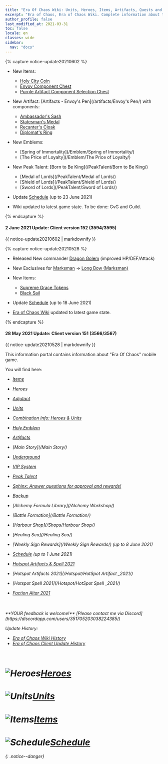 ```yaml
---
title: "Era Of Chaos Wiki: Units, Heroes, Items, Artifacts, Quests and more"
excerpt: "Era of Chaos, Era of Chaos Wiki. Complete information about the Era Of Chaos: Units, Heroes, Items, Artifacts, Quests and more. Be strongest player with us. Information about future updates and events."
author_profile: false
last_modified_at: 2021-03-31
toc: false
locale: en
classes: wide
sidebar:
  nav: "docs"
---
```


{% capture notice-update20210602 %}

* New Items:
  * [Holy City Coin](/Items/con_2161/)
  * [Envoy Component Chest](/Items/con_2159/)
  * [Purple Artifact Component Selection Chest](/Items/con_2160/)

* New Artifact: [Artifacts - Envoy's Pen](/artifacts/Envoy's Pen/) with components:
  * [Ambassador's Sash](/Items/art_2154/)
  * [Statesman's Medal](/Items/art_2155/)
  * [Recanter's Cloak](/Items/art_2156/)
  * [Diplomat's Ring ](/Items/art_2157/)

* New Emblems:
  * [Spring of Immortality](/Emblem/Spring of Immortality/)
  * [The Price of Loyalty](/Emblem/The Price of Loyalty/)

* New Peak Talent: [Born to Be King](/PeakTalent/Born to Be King/)
  * [Medal of Lords](/PeakTalent/Medal of Lords/)
  * [Shield of Lords](/PeakTalent/Shield of Lords/)
  * [Sword of Lords](/PeakTalent/Sword of Lords/)

* Update [Schedule](/Schedule/) (up to 23 June 2021)

* Wiki updated to latest game state. To be done: GvG and Guild.

{% endcapture %}

<div class="notice--danger">
  <h4 class="no_toc">2 June 2021 Update: Client version 152 (3594/3595)</h4>
  {{ notice-update20210602 | markdownify }}
</div>






{% capture notice-update20210528 %}
* Released New commander [Dragon Golem](https://eraofchaos.github.io/units/Dragon%20Golem/) (improved HP/DEF/Attack)

* New Exclusives for [Marksman](https://eraofchaos.github.io/units/Marksman/) -> [Long Bow (Marksman)](https://eraofchaos.github.io/Exclusive/Marksman%20Long%20Bow/)

* New Items:
  * [Supreme Grace Tokens](https://eraofchaos.github.io/Items/con_2153/)
  * [Black Sail](https://eraofchaos.github.io/Items/con_2154/)


* Update [Schedule](https://eraofchaos.github.io/Schedule/) (up to 18 June 2021)

* [Era of Chaos Wiki](https://eraofchaos.github.io/) updated to latest game state.

{% endcapture %}

<div class="notice--danger">
  <h4 class="no_toc">28 May 2021 Update: Client version 151 (3566/3567)</h4>
  {{ notice-update20210528 | markdownify }}
</div>






This information portal contains information about "Era Of Chaos" mobile game.

You will find here:
* <i class="fas fa-gavel"/> [Items](/Items/)
* <i class="fas fa-chess-king"/>  [Heroes](/heroes/)
* <i class="fas fa-mask"/>  [Adjutant](/heroes/Adjutants/)
* <i class="fab fa-optin-monster"/>  [Units](/units/)
* <i class="fas fa-fist-raised"/> [Combination Info: Heroes & Units](/combination/)
* <i class="fas fa-atom"/>  [Holy Emblem](/Emblem/)
* <i class="fas fa-hand-sparkles"/>  [Artifacts](/artifacts/)

* <i class="fas fa-poo-storm"/> [Main Story](/Main Story/)
* <i class="fas fa-door-open"/> [Underground](/Underground/)
* <i class="fas fa-crown"/> [VIP System](/VIP/)
* <i class="fab fa-think-peaks"/> [Peak Talent](/PeakTalent/)

* <i class="fas fa-question-circle"/>  [Sphinx: Answer questions for approval and rewards!](/sphinx/)

* <i class="fas fa-hat-cowboy-side"/>  [Backup](/Backup/)
* <i class="fas fa-place-of-worship"/>  [Alchemy Formula Library](/Alchemy Workshop/)
* <i class="fab fa-battle-net"/> [Battle Formation](/Battle Formation/)
* <i class="fas fa-store-alt"/>  [Harbour Shop](/Shops/Harbour Shop/)
* <i class="fas fa-water"/>  [Healing Sea](/Healing Sea/)

* <i class="fas fa-business-time"/>  [Weekly Sign Rewards](/Weekly Sign Rewards/) (up to 8 June 2021)
* <i class="fas fa-calendar-alt"/>  [Schedule](/Schedule/) (up to 1 June 2021)
* <i class="fas fa-calendar-day"/> [Hotspot Artifacts & Spell 2021](/Hotspot/)
* <i class="fas fa-calendar-day"/> [Hotspot Artifacts 2021](/Hotspot/HotSpot Artifact _2021/)
* <i class="fas fa-calendar-day"/> [Hotspot Spell 2021](/Hotspot/HotSpot Spell _2021/)
* <i class="fas fa-calendar-day"/> [Faction Altar 2021](https://eraofchaos.github.io/FactionAltar/)



<br/>
<br/>
**YOUR feedback is welcome!**
[Please contact me via Discord](https://discordapp.com/users/351705203038224385/)

<!--
### <i class="fas fa-place-of-worship"/>  Guild
### <i class="fas fa-store"/>  Stores
### <i class="fas fa-chess"/>  Auto Chess
### <i class="fas fa-cogs"/> War Maschines
-->


Update History:

* [Era of Chaos Wiki History](/Era_Of_Chaos_Wiki_History.html)  
* [Era of Chaos Client Update History](/Era_Of_Chaos_Client_Update_History.html)

<br/>
<h1> <img src="/images/heroes.jpg" alt="Heroes"/><a href="/heroes/" hreflang="en">Heroes</a> </h1>
<h1> <img src="/images/units.jpg" alt="Units"/><a href="/units/" hreflang="en">Units</a> </h1>
<h1> <img src="/images/items.png" alt="Items"/><a href="/Items/" hreflang="en">Items</a> </h1>
<h1> <img src="/images/schedule.png" alt="Schedule"/><a href="/Schedule/" hreflang="en">Schedule</a> </h1>

{: .notice--danger}
